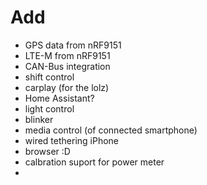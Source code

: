 # Add
- GPS data from nRF9151
- LTE-M from nRF9151
- CAN-Bus integration
- shift control
- carplay (for the lolz)
- Home Assistant?
- light control
- blinker
- media control (of connected smartphone)
- wired tethering iPhone
- browser :D
- calbration suport for power meter
- 

